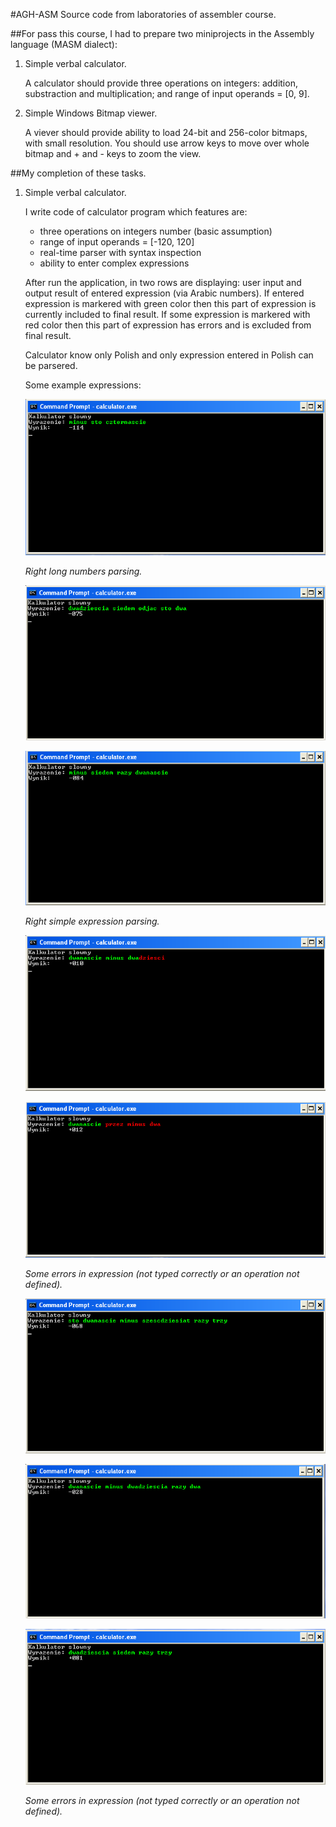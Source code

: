 #AGH-ASM
Source code from laboratories of assembler course.

##For pass this course, I had to prepare two miniprojects in the Assembly language (MASM dialect):

1. Simple verbal calculator.

    A calculator should provide three operations on integers: addition, substraction and multiplication;
    and range of input operands = [0, 9].

1. Simple Windows Bitmap viewer.

    A viever should provide ability to load 24-bit and 256-color bitmaps, with small resolution.
    You should use arrow keys to move over whole bitmap and + and - keys to zoom the view.

##My completion of these tasks.

1. Simple verbal calculator.

    I write code of calculator program which features are:
    * three operations on integers number (basic assumption)
    * range of input operands = [-120, 120]
    * real-time parser with syntax inspection
    * ability to enter complex expressions

    After run the application, in two rows are displaying: user input and output result of entered expression (via Arabic numbers). If entered expression is markered with green color then this part of expression is currently included to final result. If some expression is markered with red color then this part of expression has errors and is excluded from final result.

    Calculator know only Polish and only expression entered in Polish can be parsered.

    Some example expressions:
    
    ![1.png](./doc/1.png)
    
    <i>Right long numbers parsing.</i>
    
    ![2.png](./doc/2.png)
    
    ![3.png](./doc/3.png)
    
    <i>Right simple expression parsing.</i>
    
    ![4.png](./doc/4.png)
    
    ![5.png](./doc/5.png)
    
    <i>Some errors in expression (not typed correctly or an operation not defined).</i>
    
    ![6.png](./doc/6.png)
    
    ![7.png](./doc/7.png)
    
    ![8.png](./doc/8.png)
    
    <i>Some errors in expression (not typed correctly or an operation not defined).</i>
    